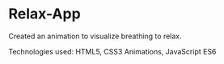 # Relax-App

Created an animation to visualize breathing to relax. 

Technologies used: HTML5, CSS3 Animations, JavaScript ES6
